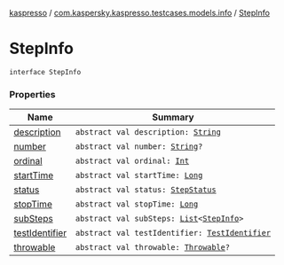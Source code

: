 [kaspresso](../../index.md) / [com.kaspersky.kaspresso.testcases.models.info](../index.md) / [StepInfo](./index.md)

# StepInfo

`interface StepInfo`

### Properties

| Name | Summary |
|---|---|
| [description](description.md) | `abstract val description: `[`String`](https://kotlinlang.org/api/latest/jvm/stdlib/kotlin/-string/index.html) |
| [number](number.md) | `abstract val number: `[`String`](https://kotlinlang.org/api/latest/jvm/stdlib/kotlin/-string/index.html)`?` |
| [ordinal](ordinal.md) | `abstract val ordinal: `[`Int`](https://kotlinlang.org/api/latest/jvm/stdlib/kotlin/-int/index.html) |
| [startTime](start-time.md) | `abstract val startTime: `[`Long`](https://kotlinlang.org/api/latest/jvm/stdlib/kotlin/-long/index.html) |
| [status](status.md) | `abstract val status: `[`StepStatus`](../../com.kaspersky.kaspresso.testcases.models/-step-status/index.md) |
| [stopTime](stop-time.md) | `abstract val stopTime: `[`Long`](https://kotlinlang.org/api/latest/jvm/stdlib/kotlin/-long/index.html) |
| [subSteps](sub-steps.md) | `abstract val subSteps: `[`List`](https://kotlinlang.org/api/latest/jvm/stdlib/kotlin.collections/-list/index.html)`<`[`StepInfo`](./index.md)`>` |
| [testIdentifier](test-identifier.md) | `abstract val testIdentifier: `[`TestIdentifier`](../../com.kaspersky.kaspresso.testcases.models/-test-identifier/index.md) |
| [throwable](throwable.md) | `abstract val throwable: `[`Throwable`](https://kotlinlang.org/api/latest/jvm/stdlib/kotlin/-throwable/index.html)`?` |
